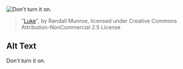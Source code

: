 ![Don't turn it on.](https://imgs.xkcd.com/comics/luke.png)
> "[Luke](https://xkcd.com/1397/)", by Randall Munroe, licensed under Creative Commons Attribution-NonCommercial 2.5 License

## Alt Text
Don't turn it on.
